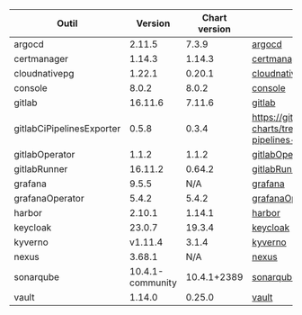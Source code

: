 | Outil                     | Version          | Chart version | Source                                                                                  |
| ------------------------- | ---------------- | ------------- | --------------------------------------------------------------------------------------- |
| argocd                    | 2.11.5           | 7.3.9         | [argocd](https://artifacthub.io/packages/helm/argo/argo-cd)                             |
| certmanager               | 1.14.3           | 1.14.3        | [certmanager](https://github.com/cert-manager/cert-manager/releases)                    |
| cloudnativepg             | 1.22.1           | 0.20.1        | [cloudnativepg](https://artifacthub.io/packages/helm/cloudnative-pg/cloudnative-pg)     |
| console                   | 8.0.2            | 8.0.2         | [console](https://github.com/cloud-pi-native/console/releases)                          |
| gitlab                    | 16.11.6          | 7.11.6        | [gitlab](https://artifacthub.io/packages/helm/gitlab/gitlab)                            |
| gitlabCiPipelinesExporter | 0.5.8            | 0.3.4         | https://github.com/mvisonneau/helm-charts/tree/main/charts/gitlab-ci-pipelines-exporter |
| gitlabOperator            | 1.1.2            | 1.1.2         | [gitlabOperator](https://gitlab.com/gitlab-org/cloud-native/gitlab-operator/-/tags)     |
| gitlabRunner              | 16.11.2          | 0.64.2        | [gitlabRunner](https://gitlab.com/gitlab-org/charts/gitlab-runner/-/tags)               |
| grafana                   | 9.5.5            | N/A           | [grafana](https://github.com/grafana/grafana/tags)                                      |
| grafanaOperator           | 5.4.2            | 5.4.2         | [grafanaOperator](https://github.com/grafana/grafana-operator/tags)                     |
| harbor                    | 2.10.1           | 1.14.1        | [harbor](https://artifacthub.io/packages/helm/harbor/harbor)                            |
| keycloak                  | 23.0.7           | 19.3.4        | [keycloak](https://artifacthub.io/packages/helm/bitnami/keycloak)                       |
| kyverno                   | v1.11.4          | 3.1.4         | [kyverno](https://artifacthub.io/packages/helm/kyverno/kyverno)                         |
| nexus                     | 3.68.1           | N/A           | [nexus](https://hub.docker.com/r/sonatype/nexus3/)                                      |
| sonarqube                 | 10.4.1-community | 10.4.1+2389   | [sonarqube](https://artifacthub.io/packages/helm/sonarqube/sonarqube)                   |
| vault                     | 1.14.0           | 0.25.0        | [vault](https://artifacthub.io/packages/helm/hashicorp/vault)                           |
